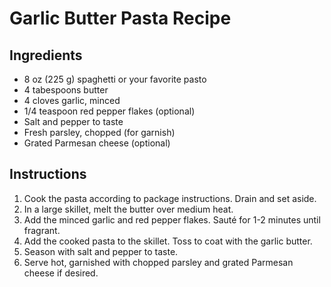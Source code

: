# Garlic Butter Pasta Recipe

## Ingredients
- 8 oz (225 g) spaghetti or your favorite pasto
- 4 tabespoons butter
- 4 cloves garlic, minced
- 1/4 teaspoon red pepper flakes (optional)
- Salt and pepper to taste
- Fresh parsley, chopped (for garnish)
- Grated Parmesan cheese (optional)

## Instructions
1. Cook the pasta according to package instructions. Drain and set aside.
2. In a large skillet, melt the butter over medium heat.
3. Add the minced garlic and red pepper flakes. Sauté for 1-2 minutes until fragrant.
4. Add the cooked pasta to the skillet. Toss to coat with the garlic butter.
5. Season with salt and pepper to taste.
6. Serve hot, garnished with chopped parsley and grated Parmesan cheese if desired.
